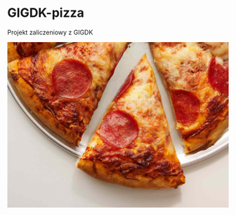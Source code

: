 # GIGDK-pizza
Projekt zaliczeniowy z GIGDK

![Opis obrazka](img/240376-homemade-pepperoni-pizza-Beauty-3x4-1-6ae54059c23348b3b9a703b6a3067a44.jpg)

